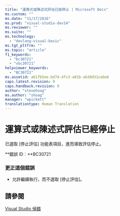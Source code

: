```yaml
---
title: "運算式或陳述式評估已經停止 | Microsoft Docs"
ms.custom: ""
ms.date: "11/17/2016"
ms.prod: "visual-studio-dev14"
ms.reviewer: ""
ms.suite: ""
ms.technology: 
  - "devlang-visual-basic"
ms.tgt_pltfrm: ""
ms.topic: "article"
f1_keywords: 
  - "bc30721"
  - "vbc30721"
helpviewer_keywords: 
  - "BC30721"
ms.assetid: a61fb5ee-bd7d-4fc3-a01b-ab30d31cebe6
caps.latest.revision: 9
caps.handback.revision: 9
author: "stevehoag"
ms.author: "shoag"
manager: "wpickett"
translationtype: Human Translation
---
```

# 運算式或陳述式評估已經停止
已選取 \[停止評估\] 功能表項目，進而導致評估停止。  
  
 **錯誤 ID︰**BC30721  
  
### 更正這個錯誤  
  
-   允許繼續執行，而不選取 \[停止評估\]。  
  
## 請參閱  
 [Visual Studio 偵錯](/visual-studio/debugger/debugging-in-visual-studio)